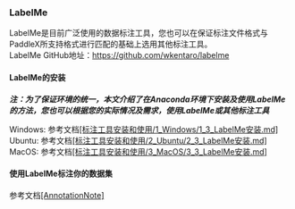 ### LabelMe
LabelMe是目前广泛使用的数据标注工具，您也可以在保证标注文件格式与PaddleX所支持格式进行匹配的基础上选用其他标注工具。  
LabelMe GitHub地址：https://github.com/wkentaro/labelme

#### LabelMe的安装

***注：为了保证环境的统一，本文介绍了在Anaconda环境下安装及使用LabelMe的方法，您也可以根据您的实际情况及需求，使用LabelMe或其他标注工具***

Windows: 参考文档[[标注工具安装和使用/1_Windows/1_3_LabelMe安装.md]](../DataAnnotation/标注工具安装和使用/1_Windows/1_3_LabelMe安装.md)  
Ubuntu: 参考文档[[标注工具安装和使用/2_Ubuntu/2_3_LabelMe安装.md]](../DataAnnotation/标注工具安装和使用/2_Ubuntu/2_3_LabelMe安装.md)  
MacOS: 参考文档[[标注工具安装和使用/3_MacOS/3_3_LabelMe安装.md]](../DataAnnotation/标注工具安装和使用/3_MacOS/3_3_LabelMe安装.md)

#### 使用LabelMe标注你的数据集

参考文档[[AnnotationNote]](../DataAnnotation/AnnotationNote)

